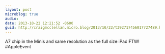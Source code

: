 ```yaml
---
layout: post
microblog: true
audio: 
date: 2013-10-22 12:21:52 -0600
guid: http://craigmcclellan.micro.blog/2013/10/22/t392717456017727489.html
---
```

A7 chip in the Minis and same resolution as the full size iPad FTW! #AppleEvent
